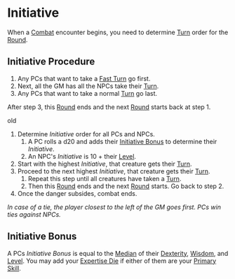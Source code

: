 # Initiative

When a [Combat](Combat.md) encounter begins, you need to determine [Turn](../Core%20Procedures/Turn.md) order for the [Round](../Core%20Procedures/Round.md).

## Initiative Procedure

1. Any PCs that want to take a [Fast Turn](../Core%20Procedures/Turn.md#Fast%20Turn) go first.
2. Next, all the GM has all the NPCs take their [Turn](../Core%20Procedures/Turn.md).
3. Any PCs that want to take a normal [Turn](../Core%20Procedures/Turn.md) go last.

After step 3, this [Round](../Core%20Procedures/Round.md) ends and the next [Round](../Core%20Procedures/Round.md) starts back at step 1.



old

1. Determine *Initiative* order for all PCs and NPCs.
	1. A PC rolls a d20 and adds their [Initiative Bonus](Initiative.md#Initiative%20Bonus) to determine their *Initiative*.
	2. An NPC's *Initiative* is 10 + their [Level](../../Player%20Characters/Derived%20Statistics/Level.md).
2. Start with the highest *Initiative*, that creature gets their [Turn](../Core%20Procedures/Turn.md).
3. Proceed to the next highest *Initiative*, that creature gets their [Turn](../Core%20Procedures/Turn.md).
	1. Repeat this step until all creatures have taken a [Turn](../Core%20Procedures/Turn.md).
	2. Then this [Round](../Core%20Procedures/Round.md) ends and the next [Round](../Core%20Procedures/Round.md) starts. Go back to step 2.
4. Once the danger subsides, combat ends.

*In case of a tie, the player closest to the left of the GM goes first. PCs win ties against NPCs.*

## Initiative Bonus

A PCs *Initiative Bonus* is equal to the [Median](../Core%20Procedures/Half.md#Median) of their [Dexterity](../../Player%20Characters/The%20Ability%20Scores/Dexterity.md), [Wisdom](../../Player%20Characters/The%20Ability%20Scores/Wisdom.md), and [Level](../../Player%20Characters/Derived%20Statistics/Level.md). You may add your [Expertise Die](../../Player%20Characters/Backgrounds/Primary%20Skill.md#Expertise%20Die) if either of them are your [Primary Skill](../../Player%20Characters/Backgrounds/Primary%20Skill.md).
